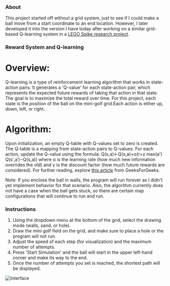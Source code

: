 ### About
This project started off without a grid system, just to see if I could make a ball move from a start coordinate to an end location. However, I later developed it into the version I have today after working on a similar grid-based Q-learning system in a [LEGO Spike research project](https://github.com/iliketocode2/Lego-Spike-AI-Labyrinth). 

### Reward System and Q-learning

# Overview:
Q-learning is a type of reinforcement learning algorithm that works in state-action pairs. It generates a 'Q-value' for each state-action pair, which represents the expected future rewards of taking that action in that state. The goal is to maximize the total reward over time. For this project, each state is the position of the ball on the mini-golf grid.Each action is either up, down, left, or right.
# Algorithm:
Upon initialization, an empty Q-table with Q-values set to zero is created. The Q-table is a mapping from state-action pairs to Q-values.
For each action, update the Q-value using the formula: Q(s,a)←Q(s,a)+α(r+γ max(a') Q(s′,a′)−Q(s,a)) where α is the learning rate (how much new information overrides the old) and γ is the discount factor (how much future rewards are considered). For further reading, explore [this article](https://www.geeksforgeeks.org/q-learning-in-python/) from GeeksForGeeks.

Note: If you enclose the ball in walls, the program will run forever as I didn't yet implement behavior for that scenario. Also, the algorithm currently does not have a case when the ball gets stuck, so there are certain map configurations that will continue to run and run. 

### Instructions
1. Using the dropdown menu at the bottom of the grid, select the drawing mode (walls, sand, or hole).
2. Draw the mini golf field on the grid, and make sure to place a hole or the program will not run.
3. Adjust the speed of each step (for visualization) and the maximum number of attempts.
4. Press 'Start Simulation' and the ball will start in the upper left-hand corner and make its way to the end.
5. Once the number of attempts you set is reached, the shortest path will be displayed.

![Interface](https://github.com/user-attachments/assets/ce1b0b47-97e3-47eb-9053-fe3d9b44e9b3)
